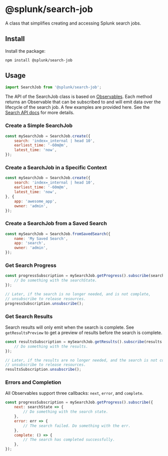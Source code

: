 # @splunk/search-job

A class that simplifies creating and accessing Splunk search jobs.

## Install

Install the package:
```
npm install @splunk/search-job
```

## Usage
```js
import SearchJob from '@splunk/search-job';
```

The API of the SearchJob class is based on [Observables](http://reactivex.io/rxjs/manual/overview.html#introduction). Each method returns an Observable that can be subscribed to and will emit data over the lifecycle of the search job. A few examples are provided here. See the [Search API docs](./SearchJob) for more details.

### Create a Simple SearchJob
```js
const mySearchJob = SearchJob.create({
    search: 'index=_internal | head 10',
    earliest_time: '-60m@m',
    latest_time: 'now',
});
```

### Create a SearchJob in a Specific Context
```js
const mySearchJob = SearchJob.create({
    search: 'index=_internal | head 10',
    earliest_time: '-60m@m',
    latest_time: 'now',
}, {
    app: 'awesome_app',
    owner: 'admin',
});
```

### Create a SearchJob from a Saved Search
```js
const mySearchJob = SearchJob.fromSavedSearch({
    name: 'My Saved Search',
    app: 'search',
    owner: 'admin',
});
```

### Get Search Progress
```js
const progressSubscription = mySearchJob.getProgress().subscribe(searchState => {
    // Do something with the searchState.
});

// Later, if the search is no longer needed, and is not complete,
// unsubscribe to release resources.
progressSubscription.unsubscribe();
```

### Get Search Results
Search results will only emit when the search is complete. See `getResultsPreview` to get a preview of results before the search is complete.
```js
const resultsSubscription = mySearchJob.getResults().subscribe(results => {
    // Do something with the results.
});

// Later, if the results are no longer needed, and the search is not complete,
// unsubscribe to release resources.
resultsSubscription.unsubscribe();
```

### Errors and Completion
All Observables support three callbacks: `next`, `error`, and `complete`.
```js
const progressSubscription = mySearchJob.getProgress().subscribe({
    next: searchState => {
        // Do something with the search state.
    },
    error: err => {
        // The search failed. Do something with the err.
    },
    complete: () => {
        // The search has completed successfully.
    },
});
```
